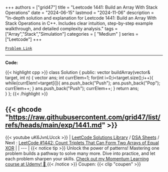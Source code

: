 
+++
authors = ["grid47"]
title = "Leetcode 1441: Build an Array With Stack Operations"
date = "2024-06-15"
lastmod = "2024-11-06"
description = "In-depth solution and explanation for Leetcode 1441: Build an Array With Stack Operations in C++. Includes clear intuition, step-by-step example walkthrough, and detailed complexity analysis."
tags = ["Array","Stack","Simulation"]
categories = [
    "Medium"
]
series = ["Leetcode"]
+++



[`Problem Link`](https://leetcode.com/problems/build-an-array-with-stack-operations/description/)

---
**Code:**

{{< highlight cpp >}}
class Solution {
public:
    vector<string> buildArray(vector<int>& target, int n) {
        vector<string> ans;
        int currElem=1;
        for(int i=0;i<target.size();i++){
            while(currElem!=target[i]){
                ans.push_back("Push");
                ans.push_back("Pop");
                currElem++;
            }
            ans.push_back("Push");
            currElem++;
        }
        return ans;        
    }
};
{{< /highlight >}}

{{< ghcode "https://raw.githubusercontent.com/grid47/list/refs/heads/main/exp/1441.md" >}}
---
{{< youtube uK6JvnLUcck >}}
| [LeetCode Solutions Library](https://grid47.xyz/leetcode/) / [DSA Sheets](https://grid47.xyz/sheets/) / Next : [LeetCode #1442: Count Triplets That Can Form Two Arrays of Equal XOR](https://grid47.xyz/posts/leetcode-1442-count-triplets-that-can-form-two-arrays-of-equal-xor-solution/) |
| --- |
{{< notice tip >}}
Unlock the power of patterns! Mastering one problem builds a pathway to solve many more. Dive into practice, and let each problem sharpen your skills. [Check out my Momentum Learning course at Udemy! 🚀 ](https://www.udemy.com/course/algorithms-and-data-structures-in-cpp/)
{{< /notice >}}
Coupen: {{< clip "coupen" >}}
